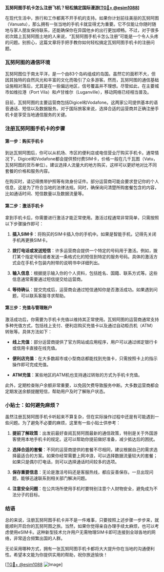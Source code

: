 **瓦努阿图手机卡怎么注册飞机？轻松搞定国际漫游[[TG💪+ @esim1088](https://t.me/s/esim1088)]**

在现代生活中，旅行和工作都离不开手机的支持。如果你计划前往美丽的瓦努阿图（Vanuatu），那么拥有一张当地的手机卡就显得尤为重要。它不仅能让你随时随地与家人朋友保持联系，还能确保你在异国他乡的出行更加顺畅。不过，对于很多初次踏上瓦努阿图土地的人来说，“瓦努阿图手机卡怎么注册”可能是一个令人头疼的问题。别担心，这篇文章将手把手教你如何轻松搞定瓦努阿图手机卡的注册问题。

### 瓦努阿图的通信环境

瓦努阿图位于南太平洋，是一个由83个岛屿组成的岛国。虽然它的面积不大，但因其独特的自然风光和丰富的文化而吸引了众多游客。然而，瓦努阿图的通信基础设施相对落后，尤其是在一些偏远地区，信号覆盖并不理想。尽管如此，在主要城市如维拉港（Port Vila）和卢甘维尔（Luganville），移动网络已经相当普及。

目前，瓦努阿图的主要运营商包括Digicel和Vodafone。这两家公司提供基本的语音通话、短信以及数据服务。对于国际旅客来说，选择合适的运营商并正确注册手机卡是享受当地通信服务的关键。

### 注册瓦努阿图手机卡的步骤

#### 第一步：购买手机卡

到达瓦努阿图后，你可以从机场、市区的便利店或电信营业厅购买手机卡。通常情况下，Digicel和Vodafone都会提供预付费SIM卡，价格一般在几千瓦图（Vatu，瓦努阿图的货币单位）。建议选择人流量大的地方购买，这样可以更好地对比不同套餐的价格和服务内容。

在购买时，请记得携带护照等有效身份证件。部分运营商可能会要求登记你的个人信息，这是为了符合当地的法律法规。同时，确保询问清楚所购套餐包含的内容，比如通话时间、短信数量以及数据流量等。

#### 第二步：激活手机卡

拿到手机卡后，你需要进行激活才能正常使用。激活过程通常非常简单，只需按照以下步骤操作即可：

1. **插入SIM卡**：将购买的SIM卡插入你的手机中。如果是智能手机，记得先关闭手机再更换SIM卡。
   
2. **拨打电话或发送短信**：许多运营商会提供一个特定的号码用于激活。例如，拨打某个指定号码或者发送一条格式化的短信到特定的服务号码。具体的激活方式会在手机卡包装内附带的说明书中详细列出。

3. **输入信息**：根据提示输入你的个人资料，包括姓名、国籍、联系方式等。这些信息通常需要通过短信提交给运营商。

4. **等待确认**：提交完成后，运营商会通过短信通知你是否激活成功。如果遇到问题，可以联系客服寻求帮助。

#### 第三步：充值与管理账户

激活成功后，你需要为手机卡充值以维持其正常使用。瓦努阿图的运营商通常支持多种充值方式，包括线上支付、便利店购买充值卡以及通过自动柜员机（ATM）转账等。具体方法如下：

- **线上充值**：部分运营商提供了官方网站或应用程序，用户可以通过绑定银行卡或信用卡直接在线充值。
  
- **便利店充值**：在大多数超市或小型商店都能找到充值卡，只需按照卡上的指示操作即可完成充值。

- **ATM充值**：某些地区的ATM机也支持通过转账的方式为手机卡充值。

此外，定期检查账户余额非常重要，以免因欠费导致服务中断。大多数运营商都会定期发送余额提醒短信，帮助用户及时了解账户状态。

### 小贴士：如何避免麻烦？

虽然注册瓦努阿图手机卡听起来不算复杂，但在实际操作过程中还是有可能遇到一些问题。为了避免不必要的麻烦，这里有一些小贴士供参考：

1. **提前了解政策**：出发前最好查阅瓦努阿图最新的通信政策，特别是关于外国游客使用本地手机卡的规定。这可以帮助你提前做好准备，减少抵达后的困扰。

2. **选择合适的套餐**：不同的运营商提供的套餐不尽相同，建议根据自己的需求选择最适合的方案。如果你经常需要上网冲浪，可以选择数据流量较大的套餐；如果只是偶尔打电话，则可以选择通话时间较多的选项。

3. **保存重要信息**：无论是激活号码还是客服热线，都应妥善保存。一旦出现问题，能够迅速联系到相关部门解决问题。

4. **注意安全问题**：在公共场所使用手机时要特别注意个人财物安全，避免成为不法分子的目标。

### 结语

总的来说，注册瓦努阿图手机卡并不是一件难事，只要按照上述步骤一步步来，就能顺利开启你的瓦努阿图之旅。当然，如果你觉得亲自办理手续太麻烦，也可以考虑使用eSIM卡。这种新型技术允许用户无需物理SIM卡即可连接到全球各地的网络，非常适合频繁出国的人群。

无论采用哪种方式，拥有一张瓦努阿图手机卡都将大大提升你在当地的沟通便利性。希望本文能为你提供实用的帮助，祝你旅途愉快！

[[TG💪+ @esim1088](https://t.me/s/esim1088) ![Image](https://i.postimg.cc/4NQfJmqS/Snipaste-2025-05-13-00-14-12.png)]